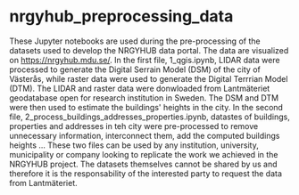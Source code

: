 # nrgyhub_preprocessing_data
These Jupyter notebooks are used during the pre-processing of the datasets used to develop the NRGYHUB data portal. The data are visualized on https://nrgyhub.mdu.se/.
In the first file, 1_qgis.ipynb, LIDAR data were processed to generate the Digital Serrain Model (DSM) of the city of Västerås, while raster data were used to generate the Digital Terrrian Model (DTM). 
The LIDAR and raster data were donwloaded from Lantmäteriet geodatabase open for research institution in Sweden. 
The DSM and DTM were then used to estimate the buildings' heights in the city. 
In the second file, 2_process_buildings_addresses_properties.ipynb, datastes of buildings, properties and addresses in teh city were pre-processed to remove unnecessary information, interconnect them, add the computed buildings heights ...
These two files can be used by any institution, university, municipality or company looking to replicate the work we achieved in the NRGYHUB project. 
The datasets themselves cannot be shared by us and therefore it is the responsability of the interested party to request the data from Lantmäteriet. 
